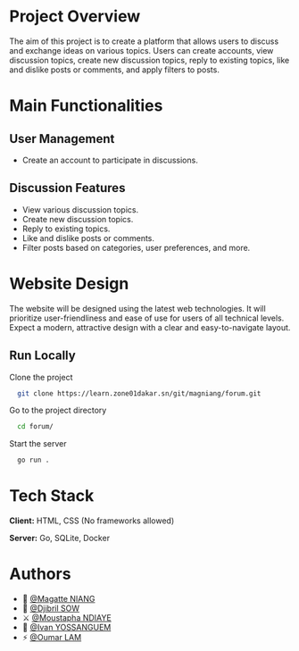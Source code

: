 # Project Overview

The aim of this project is to create a platform that allows users to discuss and exchange ideas on various topics. Users can create accounts, view discussion topics, create new discussion topics, reply to existing topics, like and dislike posts or comments, and apply filters to posts.

# Main Functionalities

## User Management

- Create an account to participate in discussions.

## Discussion Features

- View various discussion topics.
- Create new discussion topics.
- Reply to existing topics.
- Like and dislike posts or comments.
- Filter posts based on categories, user preferences, and more.

# Website Design

The website will be designed using the latest web technologies. It will prioritize user-friendliness and ease of use for users of all technical levels. Expect a modern, attractive design with a clear and easy-to-navigate layout.

## Run Locally

Clone the project

```bash
  git clone https://learn.zone01dakar.sn/git/magniang/forum.git
```

Go to the project directory

```bash
  cd forum/
```

Start the server

```bash
  go run .
```

# Tech Stack

**Client:** HTML, CSS (No frameworks allowed)

**Server:** Go, SQLite, Docker

# Authors

- 👑 [@Magatte NIANG](https://learn.zone01dakar.sn/git/magniang)
- 🚀 [@Djibril SOW](https://learn.zone01dakar.sn/git/djibsow)
- ⚔️ [@Moustapha NDIAYE](https://learn.zone01dakar.sn/git/moustapndiaye)
- 🧠 [@Ivan YOSSANGUEM](https://learn.zone01dakar.sn/git/iyossang)
- ⚡️ [@Oumar LAM](https://learn.zone01dakar.sn/git/oulam)
